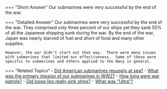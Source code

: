 
=== "Short Answer"
    Our submarines were very successful by the end of the war.

=== "Detailed Answer"
    Our submarines were very successful by the end of the war.  They comprised only three percent of our ships yet they sank 55% of all the Japanese shipping sunk during the war.  By the end of the war, Japan was nearly starved of fuel and short of food and many other supplies.

    However, the war didn’t start out that way.  There were many issues with submarines that limited our effectiveness.  Some of these were specific to submarines and others applied to the Navy in general.

=== "Related Topics"
    - [Did American submarines resupply at sea?](../FAQs/did-american-submarines-resupply-at-sea.md)
    - [What was the primary mission of our submarines in WW2?](../FAQs/what-was-the-primary-mission-of-our-submarines-in-ww2.md)
    - [How long were war patrols?](../FAQs/how-long-were-war-patrols.md)
    - [Did loose lips really sink ships?](../FAQs/did-loose-lips-really-sink-ships.md)
    - [What was “Ultra”?](../FAQs/what-was-ultra.md)
